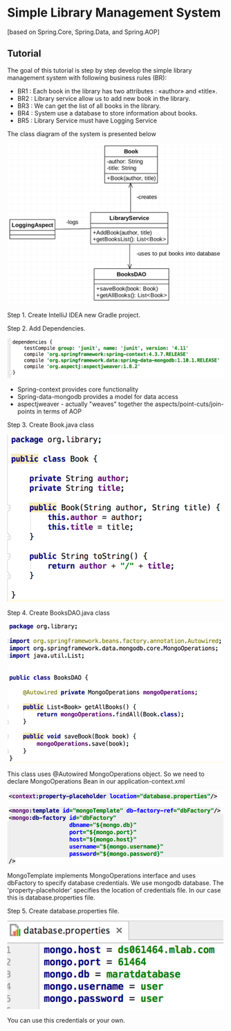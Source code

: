 # Simple Library Management System
[based on Spring.Core, Spring.Data, and Spring.AOP]

## Tutorial

The goal of this tutorial is step by step develop the simple library management system with following business rules (BR):
* BR1 : Each book in the library has two attributes : «author» and «title».
* BR2 : Library service allow us to add new book in the library.
* BR3 : We can get the list of all books in the library.
* BR4 : System use a database to store information about books.
* BR5 : Library Service must have Logging Service  

The class diagram of the system is presented below

<img src="https://raw.githubusercontent.com/MaratMingazov/Spring/master/images/Classes.png" width="500">

Step 1. Create IntelliJ IDEA new Gradle project.

Step 2. Add Dependencies.

<img src="https://raw.githubusercontent.com/MaratMingazov/Spring/master/images/Dependencies.png" width="500">

* Spring-context provides core functionality
* Spring-data-mongodb provides a model for data access
* aspectjweaver - actually "weaves" together the aspects/point-cuts/join-points in terms of AOP

Step 3. Create Book.java class

<img src="https://raw.githubusercontent.com/MaratMingazov/Spring/master/images/Book.png" width="500">

Step 4. Create BooksDAO.java class

<img src="https://raw.githubusercontent.com/MaratMingazov/Spring/master/images/BooksDAO.png" width="500">

This class uses @Autowired MongoOperations object. So we need to declare MongoOperations Bean in our application-context.xml

<img src="https://raw.githubusercontent.com/MaratMingazov/Spring/master/images/Context1.png" width="500">

MongoTemplate implements MongoOperations interface and uses dbFactory to specify database credentials. We use mongodb database. The 'property-placeholder' specifies the location of credentials file. In our case this is database.properties file.

Step 5. Create database.properties file. 

<img src="https://raw.githubusercontent.com/MaratMingazov/Spring/master/images/Database.png" width="500">

You can use this credentials or your own. 
